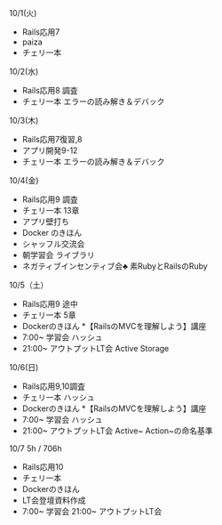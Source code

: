 10/1(火)
* Rails応用7
* paiza
* チェリ一本

10/2(水)
* Rails応用8 調査
* チェリ一本 エラーの読み解き＆デバック

10/3(木)
 * Rails応用7復習,8
 * アプリ開発9-12
 * チェリ一本 エラーの読み解き＆デバック

10/4(金)
* Rails応用9 調査
* チェリ一本 13章
* アプリ壁打ち
* Docker のきほん
* シャッフル交流会
* 朝学習会 ライブラリ
* ネガティブインセンティブ会:clubs: 素RubyとRailsのRuby

10/5（土）
* Rails応用9 途中
* チェリ一本 5章
* Dockerのきほん
*【RailsのMVCを理解しよう】講座
* 7:00~ 学習会 ハッシュ
* 21:00~ アウトプットLT会 Active Storage

10/6(日)
* Rails応用9,10調査
* チェリ一本 ハッシュ
* Dockerのきほん
*【RailsのMVCを理解しよう】講座
* 7:00~ 学習会 ハッシュ
* 21:00~ アウトプットLT会 Active~ Action~の命名基準

10/7  5h / 706h
* Rails応用10
* チェリ一本
* Dockerのきほん
* LT会登壇資料作成
* 7:00~ 学習会 21:00~ アウトプットLT会
